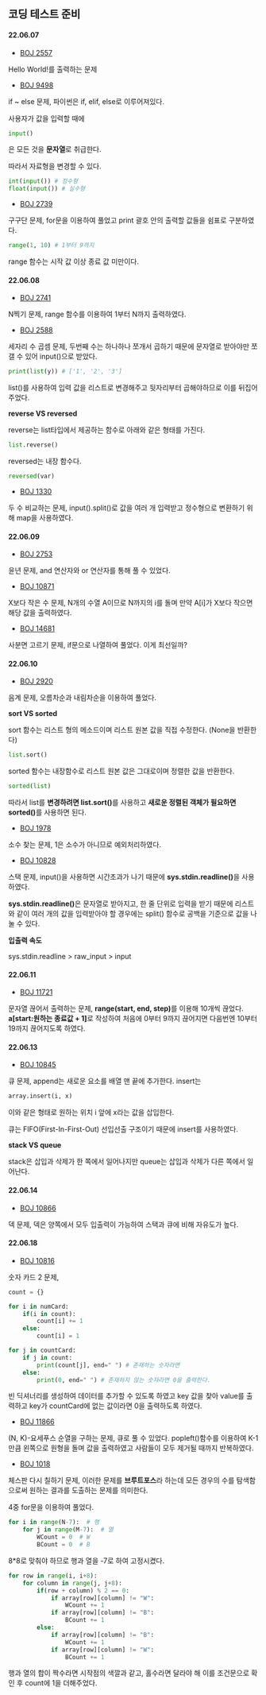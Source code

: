 ## 코딩 테스트 준비

#### 22.06.07

- [BOJ 2557](./python/2557.py)

Hello World!를 출력하는 문제

- [BOJ 9498](./python/9498.py)

if ~ else 문제, 파이썬은 if, elif, else로 이루어져있다.

사용자가 값을 입력할 때에

```python
input()
```

은 모든 것을 <b>문자열</b>로 취급한다.

따라서 자료형을 변경할 수 있다.

```python
int(input()) # 정수형
float(input()) # 실수형
```

- [BOJ 2739](./python/2739.py)

구구단 문제, for문을 이용하여 풀었고 print 괄호 안의 출력할 값들을 쉼표로 구분하였다.

```python
range(1, 10) # 1부터 9까지
```

range 함수는 시작 값 이상 종료 값 미만이다.

#### 22.06.08

- [BOJ 2741](./python/2741.py)

N찍기 문제, range 함수를 이용하여 1부터 N까지 출력하였다.

- [BOJ 2588](./python/2588.py)

세자리 수 곱셈 문제, 두번째 수는 하나하나 쪼개서 곱하기 때문에 문자열로 받아야만 쪼갤 수 있어 input()으로 받았다.

```python
print(list(y)) # ['1', '2', '3']
```

list()를 사용하여 입력 값을 리스트로 변경해주고 뒷자리부터 곱해야하므로 이를 뒤집어 주었다.

<b>reverse VS reversed</b>

reverse는 list타입에서 제공하는 함수로 아래와 같은 형태를 가진다.

```python
list.reverse()
```

reversed는 내장 함수다.

```python
reversed(var)
```

- [BOJ 1330](./python/1330.py)

두 수 비교하는 문제, input().split()로 값을 여러 개 입력받고 정수형으로 변환하기 위해 map을 사용하였다.

#### 22.06.09

- [BOJ 2753](./python/2753.py)

윤년 문제, and 연산자와 or 연산자를 통해 풀 수 있었다.

- [BOJ 10871](./python/10871.py)

X보다 작은 수 문제, N개의 수열 A이므로 N까지의 i를 돌며 만약 A[i]가 X보다 작으면 해당 값을 출력하였다.

- [BOJ 14681](./python/14681.py)

사분면 고르기 문제, if문으로 나열하여 풀었다. 이게 최선일까?

#### 22.06.10

- [BOJ 2920](./python/2920.py)

음계 문제, 오름차순과 내림차순을 이용하여 풀었다.

<b>sort VS sorted</b>

sort 함수는 리스트 형의 메소드이며 리스트 원본 값을 직접 수정한다. (None을 반환한다)

```python
list.sort()
```

sorted 함수는 내장함수로 리스트 원본 값은 그대로이며 정렬한 값을 반환한다.

```python
sorted(list)
```

따라서 list를 <b>변경하려면 list.sort()</b>를 사용하고 <b>새로운 정렬된 객체가 필요하면 sorted()</b>를 사용하면 된다.

- [BOJ 1978](./python/1978.py)

소수 찾는 문제, 1은 소수가 아니므로 예외처리하였다.

- [BOJ 10828](./python/10828.py)

스택 문제, input()을 사용하면 시간초과가 나기 때문에
<b>sys.stdin.readline()</b>을 사용하였다.

<b>sys.stdin.readline()</b>은 문자열로 받아지고, 한 줄 단위로 입력을 받기 때문에 리스트와 같이 여러 개의 값을 입력받아야 할 경우에는 split() 함수로 공백을 기준으로 값을 나눌 수 있다.

<b>입출력 속도</b>

sys.stdin.readline > raw_input > input

#### 22.06.11

- [BOJ 11721](./python/11721.py)

문자열 끊어서 출력하는 문제, <b>range(start, end, step)</b>를 이용해 10개씩 끊었다. <b>a[start:원하는 종료값 + 1]</b>로 작성하여 처음에 0부터 9까지 끊어지면 다음번엔 10부터 19까지 끊어지도록 하였다.

#### 22.06.13

- [BOJ 10845](./python/10845.py)

큐 문제, append는 새로운 요소를 배열 맨 끝에 추가한다. insert는

```python
array.insert(i, x)
```

이와 같은 형태로 원하는 위치 i 앞에 x라는 값을 삽입한다.

큐는 FIFO(First-In-First-Out) 선입선출 구조이기 때문에 insert를 사용하였다.

<b>stack VS queue</b>

stack은 삽입과 삭제가 한 쪽에서 일어나지만 queue는 삽입과 삭제가 다른 쪽에서 일어난다.

#### 22.06.14

- [BOJ 10866](./python/10866.py)

덱 문제, 덱은 양쪽에서 모두 입출력이 가능하여 스택과 큐에 비해 자유도가 높다.

#### 22.06.18

- [BOJ 10816](./python/10816.py)

숫자 카드 2 문제,

```python
count = {}

for i in numCard:
    if(i in count):
        count[i] += 1
    else:
        count[i] = 1

for j in countCard:
    if j in count:
        print(count[j], end=" ") # 존재하는 숫자라면
    else:
        print(0, end=" ") # 존재하지 않는 숫자라면 0을 출력한다.
```

빈 딕셔너리를 생성하여 데이터를 추가할 수 있도록 하였고 key 값을 찾아 value를 출력하고 key가 countCard에 없는 값이라면 0을 출력하도록 하였다.

- [BOJ 11866](./python/11866.py)

(N, K)-요세푸스 순열을 구하는 문제, 큐로 풀 수 있었다. popleft()함수를 이용하여 K-1 만큼 왼쪽으로 원형을 돌며 값을 출력하였고 사람들이 모두 제거될 때까지 반복하였다.

- [BOJ 1018](./python/1018.py)

체스판 다시 칠하기 문제, 이러한 문제를 <b>브루트포스</b>라 하는데 모든 경우의 수를 탐색함으로써 원하는 결과를 도출하는 문제를 의미한다.

4중 for문을 이용하여 풀었다.

```python
for i in range(N-7):  # 행
    for j in range(M-7):  # 열
        WCount = 0  # W
        BCount = 0  # B
```

8*8로 맞춰야 하므로 행과 열을 -7로 하여 고정시켰다.


```python
for row in range(i, i+8):
    for column in range(j, j+8):
        if(row + column) % 2 == 0:
            if array[row][column] != "W":
                WCount += 1
            if array[row][column] != "B":
                BCount += 1
        else:
            if array[row][column] != "B":
                WCount += 1
            if array[row][column] != "W":
                BCount += 1
```

행과 열의 합이 짝수라면 시작점의 색깔과 같고, 홀수라면 달라야 해 이를 조건문으로 확인 후 count에 1을 더해주었다.